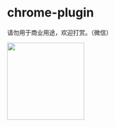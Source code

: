 # chrome-plugin
请勿用于商业用途，欢迎打赏。（微信）

<img width="180" height="180" src="https://github.com/xyy55/chrome-plugin/blob/master/img/img.jpg"/>
